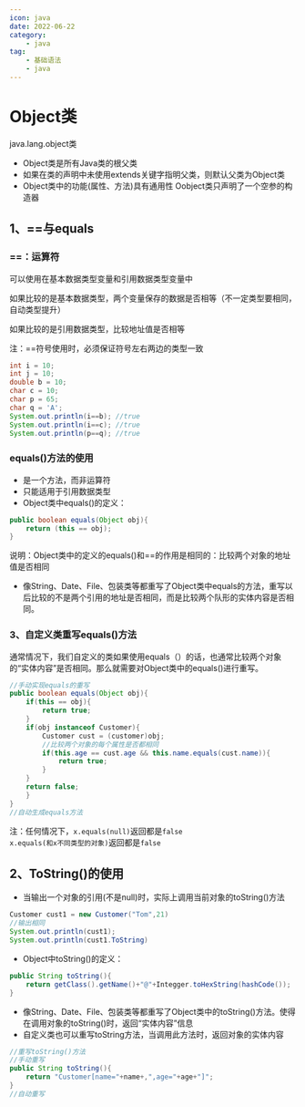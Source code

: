 ```yaml
---
icon: java
date: 2022-06-22
category: 
    - java
tag: 
    - 基础语法
    - java
---
```

# Object类

java.lang.object类

- Object类是所有Java类的根父类
- 如果在类的声明中未使用extends关键字指明父类，则默认父类为Object类
- Object类中的功能(属性、方法)具有通用性
  Oobject类只声明了一个空参的构造器

## 1、==与equals
### ==：运算符

可以使用在基本数据类型变量和引用数据类型变量中

如果比较的是基本数据类型，两个变量保存的数据是否相等（不一定类型要相同，自动类型提升）

如果比较的是引用数据类型，比较地址值是否相等

注：==符号使用时，必须保证符号左右两边的类型一致

```java
int i = 10;
int j = 10;
double b = 10;
char c = 10;
char p = 65;
char q = 'A';
System.out.println(i==b); //true
System.out.println(i==c); //true
System.out.println(p==q); //true
```

### equals()方法的使用

- 是一个方法，而非运算符
- 只能适用于引用数据类型
- Object类中equals()的定义：

```java
public boolean equals(Object obj){
    return (this == obj);
}
```

说明：Object类中的定义的equals()和==的作用是相同的：比较两个对象的地址值是否相同

- 像String、Date、File、包装类等都重写了Object类中equals的方法，重写以后比较的不是两个引用的地址是否相同，而是比较两个队形的实体内容是否相同。

### 3、自定义类重写equals()方法

通常情况下，我们自定义的类如果使用equals（）的话，也通常比较两个对象的“实体内容”是否相同。那么就需要对Object类中的equals()进行重写。

```java
//手动实现equals的重写
public boolean equals(Object obj){
    if(this == obj){
        return true;
	}
    if(obj instanceof Customer){
        Customer cust = (customer)obj;
        //比较两个对象的每个属性是否都相同
        if(this.age == cust.age && this.name.equals(cust.name)){
            return true;
        }
    }
    return false;
    }
}
//自动生成equals方法
```

注：任何情况下，`x.equals(null)`返回都是`false`  
`x.equals(和x不同类型的对象)`返回都是`false`

## 2、ToString()的使用

- 当输出一个对象的引用(不是null)时，实际上调用当前对象的toString()方法

```java
Customer cust1 = new Customer("Tom",21)
//输出相同
System.out.println(cust1);
System.out.println(cust1.ToString)
```
- Object中toString()的定义：
```java
public String toString(){
	return getClass().getName()+"@"+Integger.toHexString(hashCode());
}
```
- 像String、Date、File、包装类等都重写了Object类中的toString()方法。使得在调用对象的toString()时，返回“实体内容”信息
- 自定义类也可以重写toString方法，当调用此方法时，返回对象的实体内容

```java
//重写toString()方法
//手动重写
public String toString(){
    return "Customer[name="+name+,",age="+age+"]";
}
//自动重写
```
